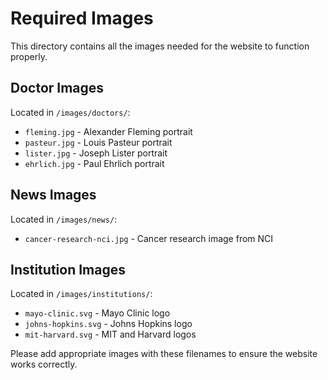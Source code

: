 # Required Images

This directory contains all the images needed for the website to function properly.

## Doctor Images
Located in `/images/doctors/`:
- `fleming.jpg` - Alexander Fleming portrait
- `pasteur.jpg` - Louis Pasteur portrait
- `lister.jpg` - Joseph Lister portrait
- `ehrlich.jpg` - Paul Ehrlich portrait

## News Images
Located in `/images/news/`:
- `cancer-research-nci.jpg` - Cancer research image from NCI

## Institution Images
Located in `/images/institutions/`:
- `mayo-clinic.svg` - Mayo Clinic logo
- `johns-hopkins.svg` - Johns Hopkins logo
- `mit-harvard.svg` - MIT and Harvard logos

Please add appropriate images with these filenames to ensure the website works correctly.